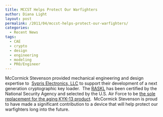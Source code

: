 ```yaml
---
title: MCCST Helps Protect Our Warfighters
author: Diana Light
layout: post
permalink: /2011/04/mccst-helps-protect-our-warfighters/
categories:
  - Recent News
tags:
  - CAE
  - crypto
  - design
  - engineering
  - modeling
  - PRO/Engineer
---
```

<img class="alignright size-full wp-image-494" title="raskl" src="http://mccst.com/wp-content/uploads/2011/04/raskl.bmp" alt="" />McCormick Stevenson provided mechanical engineering and design expertise to  <a href="http://r20.rs6.net/tn.jsp?llr=y5ywn7cab&et=1104555160812&s=0&e=001pInMW_coxcXfDPcQ77yVI1CBidlzWZcgIUlt9E_HxQ82nua66Eq7g5kj2Ze33DnNzHKGRElWTWAwgA3hQohD-tsM636ovp8jQlxxKOx4s4dw1YxPqNjXeWXquAevXF4S_G4hsykKS78=" target="_blank">Sypris Electronics, LLC</a> to support their development of a next generation cryptographic key loader.  The <a href="http://r20.rs6.net/tn.jsp?llr=y5ywn7cab&et=1104555160812&s=0&e=001pInMW_coxcXfDPcQ77yVI1CBidlzWZcgIUlt9E_HxQ82nua66Eq7g5kj2Ze33DnNzHKGRElWTWAwgA3hQohD-tsM636ovp8jQlxxKOx4s4dw1YxPqNjXeWXquAevXF4SyNRdRPlJ4vZGKEQ59WjFU-FUyfozy6-FH15Uu5yefa0Rc5KKwfls2BoD3LyIpP6zwXEuKuXryO_gVJkTx1sl7ebOauH-DstzCnpWlOqXMl0=" target="_blank">RASKL</a> has been certified by the National Security Agency and selected by the U.S. Air Force to be <a href="http://r20.rs6.net/tn.jsp?llr=y5ywn7cab&et=1104555160812&s=0&e=001pInMW_coxcXfDPcQ77yVI1CBidlzWZcgIUlt9E_HxQ82nua66Eq7g5kj2Ze33DnNzHKGRElWTWAwgA3hQohD-uA-4JWK_ipuyvPVTSt9qEuZ2hC8rupFWcoR9s41hcIFQYhXX0xsunvCgCUPHOUGX-393Q1S2G33IWdk89GVOB5j9NNaw3MJeRoEUqxtLj5OPm1LgjCqMurap29e8vQT_xqGZLevX8Lo9_vWc3o8pwO2vzfZV5VAgdeKGMpPqeLrKbL-mBYZ8tmpVnwCI8-Oyw==" target="_blank">the sole replacement for the aging KYK-13 product</a>.  McCormick Stevenson is proud to have made a significant contribution to a device that will help protect our warfighters long into the future.